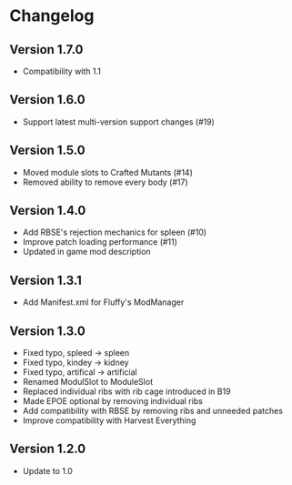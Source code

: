 # Changelog

## Version 1.7.0

- Compatibility with 1.1

## Version 1.6.0

- Support latest multi-version support changes (#19)

## Version 1.5.0

- Moved module slots to Crafted Mutants (#14)
- Removed ability to remove every body (#17)

## Version 1.4.0

- Add RBSE's rejection mechanics for spleen (#10)
- Improve patch loading performance (#11)
- Updated in game mod description

## Version 1.3.1

- Add Manifest.xml for Fluffy's ModManager

## Version 1.3.0

- Fixed typo, spleed -> spleen
- Fixed typo, kindey -> kidney
- Fixed typo, artifical -> artificial
- Renamed ModulSlot to ModuleSlot
- Replaced individual ribs with rib cage introduced in B19
- Made EPOE optional by removing individual ribs
- Add compatibility with RBSE by removing ribs and unneeded patches
- Improve compatibility with Harvest Everything

## Version 1.2.0

- Update to 1.0
